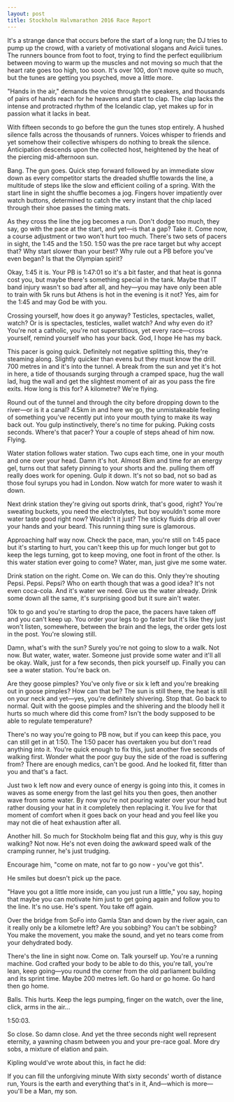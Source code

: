```yaml
---
layout: post
title: Stockholm Halvmarathon 2016 Race Report 
---
```


It's a strange dance that occurs before the start of a long run; the DJ tries to pump up the crowd, with a variety of motivational slogans and Avicii tunes. The runners bounce from foot to foot, trying to find the perfect equilibrium between moving to warm up the muscles and not moving so much that the heart rate goes too high, too soon. It's over 100, don't move quite so much, but the tunes are getting you psyched, move a little more.

"Hands in the air," demands the voice through the speakers, and thousands of pairs of hands reach for he heavens and start to clap. The clap lacks the intense and protracted rhythm of the Icelandic clap, yet makes up for in passion what it lacks in beat.

With fifteen seconds to go before the gun the tunes stop entirely. A hushed silence falls across the thousands of runners. Voices whisper to friends and yet somehow their collective whispers do nothing to break the silence. Anticipation descends upon the collected host, heightened by the heat of the piercing mid-afternoon sun.

Bang. The gun goes. Quick step forward followed by an immediate slow down as every competitor starts the dreaded shuffle towards the line, a multitude of steps like the slow and efficient coiling of a spring. With the start line in sight the shuffle becomes a jog. Fingers hover impatiently over watch buttons, determined to catch the very instant that the chip laced through their shoe passes the timing mats.

As they cross the line the jog becomes a run. Don't dodge too much, they say, go with the pace at the start, and yet—is that a gap? Take it. Come now, a course adjustment or two won't hurt too much. There's two sets of pacers in sight, the 1:45 and the 1:50. 1:50 was the pre race target but why accept that? Why start slower than your best? Why rule out a PB before you've even began? Is that the Olympian spirit?

Okay, 1:45 it is. Your PB is 1:47:01 so it's a bit faster, and that heat is gonna cost you, but maybe there's something special in the tank. Maybe that IT band injury wasn't so bad after all, and hey—you may have only been able to train with 5k runs but Athens is hot in the evening is it not? Yes, aim for the 1:45 and may God be with you.

Crossing yourself, how does it go anyway? Testicles, spectacles, wallet, watch? Or is is spectacles, testicles, wallet watch? And why even do it? You're not a catholic, you're not superstitious, yet every race—cross yourself, remind yourself who has your back. God, I hope He has my back.

This pacer is going quick. Definitely not negative splitting this, they're steaming along. Slightly quicker than evens but they must know the drill. 700 metres in and it's into the tunnel. A break from the sun and yet it's hot in here, a tide of thousands surging through a cramped space, hug the wall lad, hug the wall and get the slightest moment of air as you pass the fire exits. How long is this for? A kilometre? We're flying.

Round out of the tunnel and through the city before dropping down to the river—or is it a canal? 4.5km in and here we go, the unmistakeable feeling of something you've recently put into your mouth tying to make its way back out. You gulp instinctively, there's no time for puking. Puking costs seconds. Where's that pacer? Your a couple of steps ahead of him now. Flying.

Water station follows water station. Two cups each time, one in your mouth and one over your head. Damn it's hot. Almost 8km and time for an energy gel, turns out that safety pinning to your shorts and the. pulling them off really does work for opening. Gulp it down. It's not so bad, not so bad as those foul syrups you had in London. Now watch for more water to wash it down.

Next drink station they're giving out sports drink, that's good, right? You're sweating buckets, you need the electrolytes, but boy wouldn't some more water taste good right now? Wouldn't it just? The sticky fluids drip all over your hands and your beard. This running thing sure is glamorous.

Approaching half way now. Check the pace, man, you're still on 1:45 pace but it's starting to hurt, you can't keep this up for much longer but got to keep the legs turning, got to keep moving, one foot in front of the other. Is this water station ever going to come? Water, man, just give me some water.

Drink station on the right. Come on. We can do this. Only they're shouting Pepsi. Pepsi. Pepsi? Who on earth though that was a good idea? It's not even coca-cola. And it's water we need. Give us the water already. Drink some down all the same, it's surprising good but it sure ain't water.

10k to go and you're starting to drop the pace, the pacers have taken off and you can't keep up. You order your legs to go faster but it's like they just won't listen, somewhere, between the brain and the legs, the order gets lost in the post. You're slowing still.

Damn, what's with the sun? Surely you're not going to slow to a walk. Not now. But water, water, water. Someone just provide some water and it'll all be okay. Walk, just for a few seconds, then pick yourself up. Finally you can see a water station. You're back on.

Are they goose pimples? You've only five or six k left and you're breaking out in goose pimples? How can that be? The sun is still there, the heat is still on your neck and yet—yes, you're definitely shivering. Stop that. Go back to normal. Quit with the goose pimples and the shivering and the bloody hell it hurts so much where did this come from? Isn't the body supposed to be able to regulate temperature?

There's no way you're going to PB now, but if you can keep this pace, you can still get in at 1:50. The 1:50 pacer has overtaken you but don't read anything into it. You're quick enough to fix this, just another five seconds of walking first. Wonder what the poor guy buy the side of the road is suffering from? There are enough medics, can't be good. And he looked fit, fitter than you and that's a fact.

Just two k left now and every ounce of energy is going into this, it comes in waves as some energy from the last gel hits you then goes, then another wave from some water. By now you're not pouring water over your head but rather dousing your hat in it completely then replacing it. You live for that moment of comfort when it goes back on your head and you feel like you may not die of heat exhaustion after all.

Another hill. So much for Stockholm being flat and this guy, why is this guy walking? Not now. He's not even doing the awkward speed walk of the cramping runner, he's just trudging.

Encourage him, "come on mate, not far to go now - you've got this".

He smiles but doesn't pick up the pace.

"Have you got a little more inside, can you just run a little," you say, hoping that maybe you can motivate him just to get going again and follow you to the line. It's no use. He's spent. You take off again.

Over the bridge from SoFo into Gamla Stan and down by the river again, can it really only be a kilometre left? Are you sobbing? You can't be sobbing? You make the movement, you make the sound, and yet no tears come from your dehydrated body.

There's the line in sight now. Come on. Talk yourself up. You're a running machine. God crafted your body to be able to do this, you're tall, you're lean, keep going—you round the corner from the old parliament building and its sprint time. Maybe 200 metres left. Go hard or go home. Go hard then go home.

Balls. This hurts. Keep the legs pumping, finger on the watch, over the line, click, arms in the air...

1:50:03.

So close. So damn close. And yet the three seconds night well represent eternity, a yawning chasm between you and your pre-race goal. More dry sobs, a mixture of elation and pain.

Kipling would've wrote about this, in fact he did:

If you can fill the unforgiving minute
With sixty seconds' worth of distance run,
Yours is the earth and everything that's in it,
And—which is more—you'll be a Man, my son.
